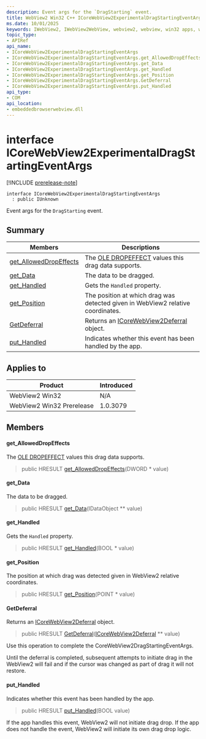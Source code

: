 ```yaml
---
description: Event args for the `DragStarting` event.
title: WebView2 Win32 C++ ICoreWebView2ExperimentalDragStartingEventArgs
ms.date: 10/01/2025
keywords: IWebView2, IWebView2WebView, webview2, webview, win32 apps, win32, edge, ICoreWebView2, ICoreWebView2Controller, browser control, edge html, ICoreWebView2ExperimentalDragStartingEventArgs
topic_type: 
- APIRef
api_name:
- ICoreWebView2ExperimentalDragStartingEventArgs
- ICoreWebView2ExperimentalDragStartingEventArgs.get_AllowedDropEffects
- ICoreWebView2ExperimentalDragStartingEventArgs.get_Data
- ICoreWebView2ExperimentalDragStartingEventArgs.get_Handled
- ICoreWebView2ExperimentalDragStartingEventArgs.get_Position
- ICoreWebView2ExperimentalDragStartingEventArgs.GetDeferral
- ICoreWebView2ExperimentalDragStartingEventArgs.put_Handled
api_type:
- COM
api_location:
- embeddedbrowserwebview.dll
---
```


# interface ICoreWebView2ExperimentalDragStartingEventArgs

[!INCLUDE [prerelease-note](../includes/prerelease-note.md)]

```
interface ICoreWebView2ExperimentalDragStartingEventArgs
  : public IUnknown
```

Event args for the `DragStarting` event.

## Summary

 Members                        | Descriptions
--------------------------------|---------------------------------------------
[get_AllowedDropEffects](#get_alloweddropeffects) | The [OLE DROPEFFECT](/windows/win32/com/dropeffect-constants) values this drag data supports.
[get_Data](#get_data) | The data to be dragged.
[get_Handled](#get_handled) | Gets the `Handled` property.
[get_Position](#get_position) | The position at which drag was detected given in WebView2 relative coordinates.
[GetDeferral](#getdeferral) | Returns an [ICoreWebView2Deferral](icorewebview2deferral.md#icorewebview2deferral) object.
[put_Handled](#put_handled) | Indicates whether this event has been handled by the app.

## Applies to

Product                         | Introduced
--------------------------------|---------------------------------------------
WebView2 Win32            |    N/A
WebView2 Win32 Prerelease |    1.0.3079

## Members

#### get_AllowedDropEffects

The [OLE DROPEFFECT](/windows/win32/com/dropeffect-constants) values this drag data supports.

> public HRESULT [get_AllowedDropEffects](#get_alloweddropeffects)(DWORD * value)

#### get_Data

The data to be dragged.

> public HRESULT [get_Data](#get_data)(IDataObject ** value)

#### get_Handled

Gets the `Handled` property.

> public HRESULT [get_Handled](#get_handled)(BOOL * value)

#### get_Position

The position at which drag was detected given in WebView2 relative coordinates.

> public HRESULT [get_Position](#get_position)(POINT * value)

#### GetDeferral

Returns an [ICoreWebView2Deferral](icorewebview2deferral.md#icorewebview2deferral) object.

> public HRESULT [GetDeferral](#getdeferral)([ICoreWebView2Deferral](icorewebview2deferral.md#icorewebview2deferral) ** value)

Use this operation to complete the CoreWebView2DragStartingEventArgs.

Until the deferral is completed, subsequent attempts to initiate drag in the WebView2 will fail and if the cursor was changed as part of drag it will not restore.

#### put_Handled

Indicates whether this event has been handled by the app.

> public HRESULT [put_Handled](#put_handled)(BOOL value)

If the app handles this event, WebView2 will not initiate drag drop. If the app does not handle the event, WebView2 will initiate its own drag drop logic.

